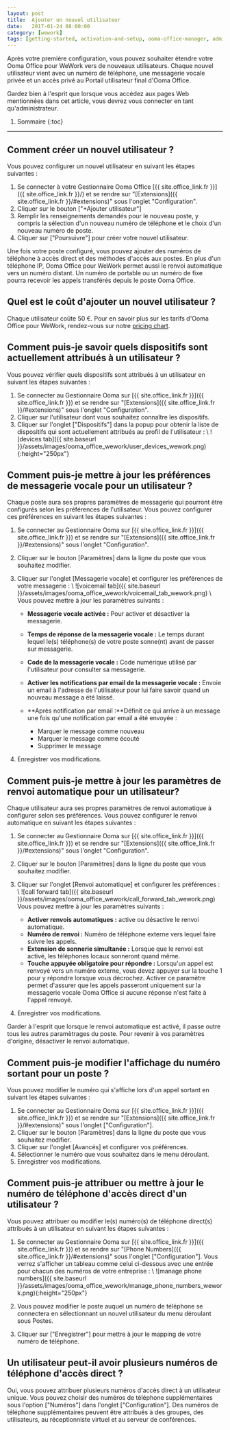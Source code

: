 ```yaml
---
layout: post
title:  Ajouter un nouvel utilisateur
date:   2017-01-24 08:00:00
category: [wework]
tags: [getting-started, activation-and-setup, ooma-office-manager, admin-features, user-management, wework]
---
```


Après votre première configuration, vous pouvez souhaiter étendre votre Ooma Office pour WeWork vers de nouveaux utilisateurs. Chaque nouvel utilisateur vient avec un numéro de téléphone, une messagerie vocale privée et un accès privé au Portail utilisateur final d'Ooma Office.

Gardez bien à l'esprit que lorsque vous accédez aux pages Web mentionnées dans cet article, vous devrez vous connecter en tant qu'administrateur.

1. Sommaire
{:toc}
* * *

## Comment créer un nouvel utilisateur ?

Vous pouvez configurer un nouvel utilisateur en suivant les étapes suivantes :
1. Se connecter à votre Gestionnaire Ooma Office [{{ site.office_link.fr }}]({{ site.office_link.fr }}/) et se rendre sur "[Extensions]({{ site.office_link.fr }}/#extensions)" sous l'onglet "Configuration".
2. Cliquer sur le bouton ["+Ajouter utilisateur"]
3. Remplir les renseignements demandés pour le nouveau poste, y compris la sélection d'un nouveau numéro de téléphone et le choix d'un nouveau numéro de poste.
4. Cliquer sur ["Poursuivre"] pour créer votre nouvel utilisateur.

Une fois votre poste configuré, vous pouvez ajouter des numéros de téléphone à accès direct et des méthodes d'accès aux postes. En plus d'un téléphone IP, Ooma Office pour WeWork permet aussi le renvoi automatique vers un numéro distant. Un numéro de portable ou un numéro de fixe pourra recevoir les appels transférés depuis le poste Ooma Office.

## Quel est le coût d'ajouter un nouvel utilisateur ?
Chaque utilisateur coûte 50 €. Pour en savoir plus sur les tarifs d'Ooma Office pour WeWork, rendez-vous sur notre [pricing chart](/fr/fr/ooma-office-pricing-chart).

## Comment puis-je savoir quels dispositifs sont actuellement attribués à un utilisateur ?

Vous pouvez vérifier quels dispositifs sont attribués à un utilisateur en suivant les étapes suivantes :

1. Se connecter au Gestionnaire Ooma sur [{{ site.office_link.fr }}]({{ site.office_link.fr }}) et se rendre sur "[Extensions]({{ site.office_link.fr }}/#extensions)" sous l'onglet "Configuration".
2. Cliquer sur l'utilisateur dont vous souhaitez connaître les dispositifs.
3. Cliquer sur l'onglet ["Dispositifs"] dans la popup pour obtenir la liste de dispositifs qui sont actuellement attribués au profil de l'utilisateur : \\
   ![devices tab]({{ site.baseurl }}/assets/images/ooma_office_wework/user_devices_wework.png){:height="250px"}

## Comment puis-je mettre à jour les préférences de messagerie vocale pour un utilisateur ?
   
Chaque poste aura ses propres paramètres de messagerie qui pourront être configurés selon les préférences de l'utilisateur. Vous pouvez configurer ces préférences en suivant les étapes suivantes :
1. Se connecter au Gestionnaire Ooma sur [{{ site.office_link.fr }}]({{ site.office_link.fr }}) et se rendre sur "[Extensions]({{ site.office_link.fr }}/#extensions)" sous l'onglet "Configuration".
2. Cliquer sur le bouton [Paramètres] dans la ligne du poste que vous souhaitez modifier.
3. Cliquer sur l'onglet [Messagerie vocale] et configurer les préférences de votre messagerie : \\
   ![voicemail tab]({{ site.baseurl }}/assets/images/ooma_office_wework/voicemail_tab_wework.png)
   \\
   Vous pouvez mettre à jour les paramètres suivants :
   * **Messagerie vocale activée :** Pour activer et désactiver la messagerie.
   * **Temps de réponse de la messagerie vocale :** Le temps durant lequel le(s) téléphone(s) de votre poste sonne(nt) avant de passer sur messagerie.
   * **Code de la messagerie vocale :** Code numérique utilisé par l'utilisateur pour consulter sa messagerie.
   * **Activer les notifications par email de la messagerie vocale :** Envoie un email à l'adresse de l'utilisateur pour lui faire savoir quand un nouveau message a été laissé.
   * **Après notification par email :**Définit ce qui arrive à un message une fois qu'une notification par email a été envoyée :
   
		* Marquer le message comme nouveau
		* Marquer le message comme écouté
		* Supprimer le message
		
4. Enregistrer vos modifications.

## Comment puis-je mettre à jour les paramètres de renvoi automatique pour un utilisateur?

Chaque utilisateur aura ses propres paramètres de renvoi automatique à configurer selon ses préférences. Vous pouvez configurer le renvoi automatique en suivant les étapes suivantes :
1. Se connecter au Gestionnaire Ooma sur [{{ site.office_link.fr }}]({{ site.office_link.fr }}) et se rendre sur "[Extensions]({{ site.office_link.fr }}/#extensions)" sous l'onglet "Configuration".
2. Cliquer sur le bouton [Paramètres] dans la ligne du poste que vous souhaitez modifier.
3. Cliquer sur l'onglet [Renvoi automatique] et configurer les préférences : \\
   ![call forward tab]({{ site.baseurl }}/assets/images/ooma_office_wework/call_forward_tab_wework.png)
Vous pouvez mettre à jour les paramètres suivants :

   * **Activer renvois automatiques :** active ou désactive le renvoi automatique.
   * **Numéro de renvoi :** Numéro de téléphone externe vers lequel faire suivre les appels.
   * **Extension de sonnerie simultanée :** Lorsque que le renvoi est activé, les téléphones locaux sonneront quand même.
   * **Touche appuyée obligatoire pour répondre :** Lorsqu'un appel est renvoyé vers un numéro externe, vous devez appuyer sur la touche 1 pour y répondre lorsque vous décrochez. Activer ce paramètre permet d'assurer que les appels passeront uniquement sur la messagerie vocale Ooma Office si aucune réponse n'est faite à l'appel renvoyé.
4. Enregistrer vos modifications.

Garder à l'esprit que lorsque le renvoi automatique est activé, il passe outre tous les autres paramètrages du poste. Pour revenir à vos paramètres d'origine, désactiver le renvoi automatique.

## Comment puis-je modifier l'affichage du numéro sortant pour un poste ?

Vous pouvez modifier le numéro qui s'affiche lors d'un appel sortant en suivant les étapes suivantes :

1. Se connecter au Gestionnaire Ooma sur [{{ site.office_link.fr }}]({{ site.office_link.fr }}) et se rendre sur "[Extensions]({{ site.office_link.fr }}/#extensions)" sous l'onglet ["Configuration"].
2. Cliquer sur le bouton [Paramètres] dans la ligne du poste que vous souhaitez modifier.
3. Cliquer sur l'onglet [Avancés] et configurer vos préférences.
4. Sélectionner le numéro que vous souhaitez dans le menu déroulant.
5. Enregistrer vos modifications.

## Comment puis-je attribuer ou mettre à jour le numéro de téléphone d'accès direct d'un utilisateur ?

Vous pouvez attribuer ou modifier le(s) numéro(s) de téléphone direct(s) attribués à un utilisateur en suivant les étapes suivantes :

1. Se connecter au Gestionnaire Ooma sur [{{ site.office_link.fr }}]({{ site.office_link.fr }}) et se rendre sur "[Phone Numbers]({{ site.office_link.fr }}/#extensions)" sous l'onglet ["Configuration"]. Vous verrez s'afficher un tableau comme celui ci-dessous avec une entrée pour chacun des numéros de votre entreprise : \\
   ![manage phone numbers]({{ site.baseurl }}/assets/images/ooma_office_wework/manage_phone_numbers_wework.png){:height="250px"}

2. Vous pouvez modifier le poste auquel un numéro de téléphone se connectera en sélectionnant un nouvel utilisateur du menu déroulant sous Postes.

3. Cliquer sur ["Enregistrer"] pour mettre à jour le mapping de votre numéro de téléphone.

## Un utilisateur peut-il avoir plusieurs numéros de téléphone d'accès direct ?

Oui, vous pouvez attribuer plusieurs numéros d'accès direct à un utilisateur unique. Vous pouvez choisir des numéros de téléphone supplémentaires sous l'option ["Numéros"] dans l'onglet ["Configuration"]. Des numéros de téléphone supplémentaires peuvent être attribués à des groupes, des utilisateurs, au réceptionniste virtuel et au serveur de conférences. 